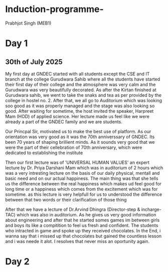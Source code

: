 

# Induction-programme-
Prabhjot Singh (MEB1)
# Day 1 
## 30th of July 2025 
My first day at GNDEC started with all students except the CSE and IT branch at the college Gurudwara Sahib where all the students have started their first day of their college and the atmosphere was very calm and the Gurudwara was very beautifully decorated. As after the Kirtan finished at Gurudwara sahib, we went to take the snaks and tea as per provided by the college in hostel no. 2. After that, we all go to Auditorium which was looking soo good as it was properly managed and the stage was also looking so good. After waiting for sometime, the host invited the speaker, Harpreet Mam (HOD) of applied science. Her lecture made us feel like we were already a part of the GNDEC family and we are students.

Our Princpal Sir, motivated us to make the best use of platform. As our orientation was very good as it was the 70th anniverssary of GNDEC. Its been 70 years of shaping brillient minds. As it sounds very good that we were the part of their cellebration of 70th anniversary, which were dedicated to establishing the institute 

Then our first lecture was of 'UNIVERSAL HUMAN VALUES' an expert lecture by Dr. Priya Darshani Mam which was in auditorium of 2 hours which was a very intresting lecture on the basis of our daily physical, mentall and basic need and on our actual happiness. The main thing was that she tells us the difference between the real happiness which makes ud feel good for long time or a happiness which comes from the excitement which was for sometime. as this lecture is very helpfull for us to understood the difference between that two words or their clarification of those thing 

After that we have a lecture of Dr.Arvind Dhingra (Director-step & incharge-TAC) which was also in auditorium. As he gives us very good information about engineering and after that he started somes games im between girls and boys its like a compitition to feel us fresh and confident. The students who intracted in game and spoke up they received chocolates. In the End, i wanna say that i missed up that chocolates but gained the countless lesson and i was neede it alot. I resolves that never miss an oportunity again. 
# Day 2
